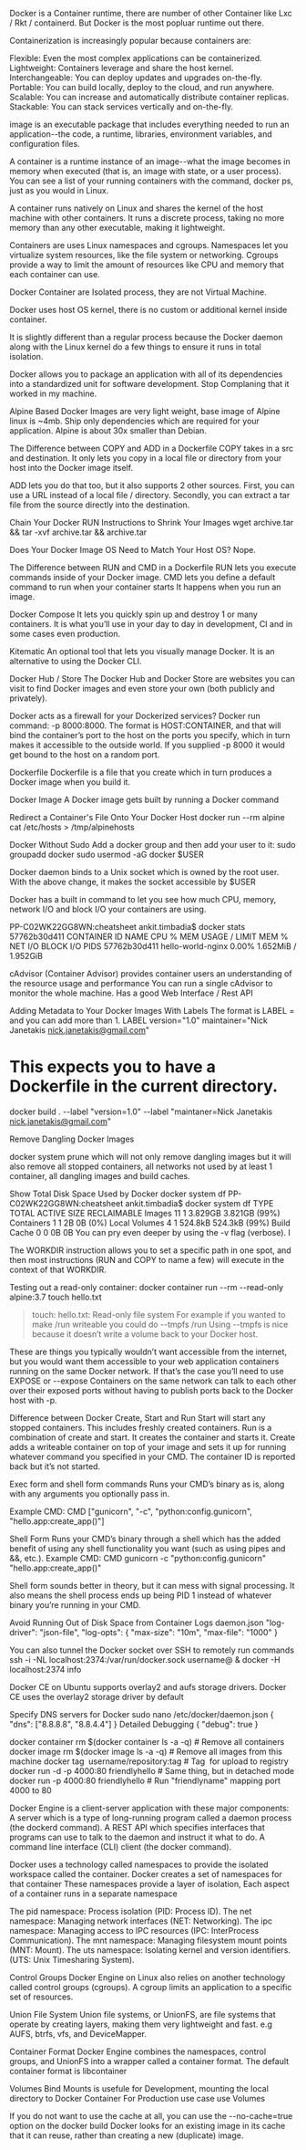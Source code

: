 Docker is a Container runtime, there are number of other Container like Lxc / Rkt / containerd. But Docker is the most popluar runtime out there. 

Containerization is increasingly popular because containers are:

Flexible: Even the most complex applications can be containerized.
Lightweight: Containers leverage and share the host kernel.
Interchangeable: You can deploy updates and upgrades on-the-fly.
Portable: You can build locally, deploy to the cloud, and run anywhere.
Scalable: You can increase and automatically distribute container replicas.
Stackable: You can stack services vertically and on-the-fly.

image is an executable package that includes everything needed to run an application--the code, a runtime, libraries, environment variables, and configuration files.

A container is a runtime instance of an image--what the image becomes in memory when executed (that is, an image with state, or a user process). You can see a list of your running containers with the command, docker ps, just as you would in Linux.

A container runs natively on Linux and shares the kernel of the host machine with other containers. It runs a discrete process, taking no more memory than any other executable, making it lightweight.

Containers are uses Linux namespaces and cgroups. Namespaces let you virtualize system resources, like the file system or networking. Cgroups provide a way to limit the amount of resources like CPU and memory that each container can use. 

Docker Container are Isolated process, they are not Virtual Machine. 

Docker uses host OS kernel, there is no custom or additional kernel inside container. 

It is slightly different than a regular process because the Docker daemon along with the Linux kernel do a few things to ensure it runs in total isolation.

Docker allows you to package an application with all of its dependencies into a standardized unit for software development. Stop Complaning that it worked in my machine.

Alpine Based Docker Images are very light weight, base image of Alpine linux is ~4mb. Ship only dependencies which are required for your application. 
Alpine is about 30x smaller than Debian.

The Difference between COPY and ADD in a Dockerfile
COPY takes in a src and destination. It only lets you copy in a local file or directory from your host into the Docker image itself.

ADD lets you do that too, but it also supports 2 other sources. First, you can use a URL instead of a local file / directory. Secondly, you can extract a tar file from the source directly into the destination.


Chain Your Docker RUN Instructions to Shrink Your Images
wget archive.tar && tar -xvf archive.tar && archive.tar

Does Your Docker Image OS Need to Match Your Host OS?
Nope.

The Difference between RUN and CMD in a Dockerfile
RUN lets you execute commands inside of your Docker image.
CMD lets you define a default command to run when your container starts
It happens when you run an image.

Docker Compose
It lets you quickly spin up and destroy 1 or many containers. It is what you’ll use in your day to day in development, CI and in some cases even production.

Kitematic
An optional tool that lets you visually manage Docker. It is an alternative to using the Docker CLI.

Docker Hub / Store
The Docker Hub and Docker Store are websites you can visit to find Docker images and even store your own (both publicly and privately). 

Docker acts as a firewall for your Dockerized services? 
Docker run command: -p 8000:8000. The format is HOST:CONTAINER, and that will bind the container’s port to the host on the ports you specify, which in turn makes it accessible to the outside world. If you supplied -p 8000 it would get bound to the host on a random port.

Dockerfile
Dockerfile is a file that you create which in turn produces a Docker image when you build it.

Docker Image
A Docker image gets built by running a Docker command

Redirect a Container's File Onto Your Docker Host
docker run --rm alpine cat /etc/hosts > /tmp/alpinehosts

Docker Without Sudo
Add a docker group and then add your user to it:
sudo groupadd docker
sudo usermod -aG docker $USER

Docker daemon binds to a Unix socket which is owned by the root user. With the above change, it makes the socket accessible by $USER

Docker has a built in command to let you see how much CPU, memory, network I/O and block I/O your containers are using.

PP-C02WK22GG8WN:cheatsheet ankit.timbadia$ docker stats 57762b30d411
CONTAINER ID        NAME                CPU %               MEM USAGE / LIMIT     MEM %               NET I/O             BLOCK I/O           PIDS
57762b30d411        hello-world-nginx   0.00%               1.652MiB / 1.952GiB   

cAdvisor (Container Advisor) provides container users an understanding of the resource usage and performance You can run a single cAdvisor to monitor the whole machine. 
Has a good Web Interface / Rest API 

Adding Metadata to Your Docker Images With Labels
The format is LABEL <key>=<value> and you can add more than 1.
LABEL version="1.0" maintainer="Nick Janetakis <nick.janetakis@gmail.com>"

# This expects you to have a Dockerfile in the current directory.
docker build . --label "version=1.0" --label "maintaner=Nick Janetakis <nick.janetakis@gmail.com>"

Remove Dangling Docker Images

docker system prune which will not only remove dangling images but it will also remove all stopped containers, all networks not used by at least 1 container, all dangling images and build caches.

Show Total Disk Space Used by Docker
docker system df
PP-C02WK22GG8WN:cheatsheet ankit.timbadia$ docker system df
TYPE                TOTAL               ACTIVE              SIZE                RECLAIMABLE
Images              11                  1                   3.829GB             3.821GB (99%)
Containers          1                   1                   2B                  0B (0%)
Local Volumes       4                   1                   524.8kB             524.3kB (99%)
Build Cache         0                   0                   0B                  0B
You can pry even deeper by using the -v flag (verbose). I


The WORKDIR instruction allows you to set a specific path in one spot, and then most instructions (RUN and COPY to name a few) will execute in the context of that WORKDIR.

Testing out a read-only container:
docker container run --rm --read-only alpine:3.7 touch hello.txt
> touch: hello.txt: Read-only file system
For example if you wanted to make /run writeable you could do --tmpfs /run
Using --tmpfs is nice because it doesn’t write a volume back to your Docker host.

These are things you typically wouldn’t want accessible from the internet, but you would want them accessible to your web application containers running on the same Docker network.
If that’s the case you’ll need to use EXPOSE or --expose
Containers on the same network can talk to each other over their exposed ports without having to publish ports back to the Docker host with -p.

Difference between Docker Create, Start and Run
Start will start any stopped containers. This includes freshly created containers.
Run is a combination of create and start. It creates the container and starts it.
Create adds a writeable container on top of your image and sets it up for running whatever command you specified in your CMD. The container ID is reported back but it’s not started.

 Exec form and shell form commands
Runs your CMD’s binary as is, along with any arguments you optionally pass in.

Example CMD:
CMD ["gunicorn", "-c", "python:config.gunicorn", "hello.app:create_app()"]

Shell Form
Runs your CMD’s binary through a shell which has the added benefit of using any shell functionality you want (such as using pipes and &&, etc.).
Example CMD:
CMD gunicorn -c "python:config.gunicorn" "hello.app:create_app()"


Shell form sounds better in theory, but it can mess with signal processing. It also means the shell process ends up being PID 1 instead of whatever binary you’re running in your CMD.

Avoid Running Out of Disk Space from Container Logs
daemon.json 
"log-driver": "json-file",
"log-opts": {
  "max-size": "10m",
  "max-file": "1000"
}

You can also tunnel the Docker socket over SSH to remotely run commands
ssh -i <path-to-ssh-key> -NL localhost:2374:/var/run/docker.sock username@<ssh-host> &
 docker -H localhost:2374 info

 Docker CE on Ubuntu supports overlay2 and aufs storage drivers.
Docker CE uses the overlay2 storage driver by default

Specify DNS servers for Docker
sudo nano /etc/docker/daemon.json
{
	"dns": ["8.8.8.8", "8.8.4.4"]
}
Detailed Debugging
{
  "debug": true
}


docker container rm $(docker container ls -a -q)         # Remove all containers
docker image rm $(docker image ls -a -q)   # Remove all images from this machine
docker tag <image> username/repository:tag  # Tag <image> for upload to registry
docker run -d -p 4000:80 friendlyhello         # Same thing, but in detached mode
docker run -p 4000:80 friendlyhello  # Run "friendlyname" mapping port 4000 to 80

Docker Engine is a client-server application with these major components:
A server which is a type of long-running program called a daemon process (the dockerd command).
A REST API which specifies interfaces that programs can use to talk to the daemon and instruct it what to do.
A command line interface (CLI) client (the docker command).


Docker uses a technology called namespaces to provide the isolated workspace called the container. 
Docker creates a set of namespaces for that container
These namespaces provide a layer of isolation, Each aspect of a container runs in a separate namespace 

The pid namespace: Process isolation (PID: Process ID).
The net namespace: Managing network interfaces (NET: Networking).
The ipc namespace: Managing access to IPC resources (IPC: InterProcess Communication).
The mnt namespace: Managing filesystem mount points (MNT: Mount).
The uts namespace: Isolating kernel and version identifiers. (UTS: Unix Timesharing System).

Control Groups 
Docker Engine on Linux also relies on another technology called control groups (cgroups). A cgroup limits an application to a specific set of resources. 

Union File System
Union file systems, or UnionFS, are file systems that operate by creating layers, making them very lightweight and fast. e.g  AUFS, btrfs, vfs, and DeviceMapper.

Container Format 
Docker Engine combines the namespaces, control groups, and UnionFS into a wrapper called a container format. The default container format is libcontainer

Volumes
Bind Mounts is usefule for Development, mounting the local directory to Docker Container
For Production use case use Volumes

If you do not want to use the cache at all, you can use the --no-cache=true option on the docker build
Docker looks for an existing image in its cache that it can reuse, rather than creating a new (duplicate) image.